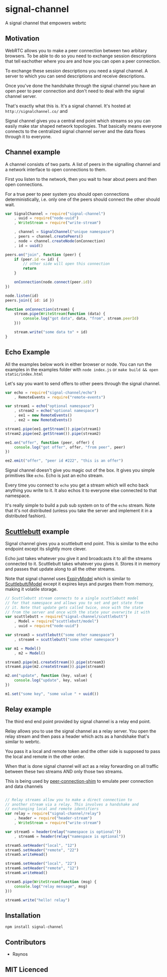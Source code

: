 # signal-channel

A signal channel that empowers webrtc

## Motivation

WebRTC allows you to make a peer connection between two arbitary
    browsers. To be able to do so you need to exchange session
    descriptions that tell eachother where you are and how you
    can open a peer connection.

To exchange these session descriptions you need a signal channel.
    A server to which you can send descriptions and receive
    descriptions.

Once you've done the handshake through the signal channel you
    have an open peer to peer connection and don't need to deal
    with the signal channel server.

That's exactly what this is. It's a signal channel. It's hosted
    at `http://signalchannel.co/` and

Signal channel gives you a central end point which streams so
    you can easily make star shaped network topologies. That
    basically means everyone connects to the centralized signal
    channel server and the data flows through it to everyone.

## Channel example

A channel consists of two parts. A list of peers in the
    signalling channel and a network interface to open
    connections to them.

First you listen to the network, then you wait to hear about
    peers and then open connections.

For a true peer to peer system you should open connections
    deterministically, i.e. only one of the peers should connect
    the other should wait.

```js
var SignalChannel = require("signal-channel")
    , uuid = require("node-uuid")
    , WriteStream = require("write-stream")

    , channel = SignalChannel("unique namespace")
    , peers = channel.createPeers()
    , node = channel.createNode(onConnection)
    , id = uuid()

peers.on("join", function (peer) {
    if (peer.id <= id) {
        // other side will open this connection
        return
    }

    onConnection(node.connect(peer.id))
})

node.listen(id)
peers.join({ id: id })

function onConnection(stream) {
    stream.pipe(WriteStream(function (data) {
        console.log("got data", data, "from", stream.peerId)
    }))

    stream.write("some data to" + id)
}
```

## Echo Example

All the examples below work in either browser or node. You can
    run the examples in the examples folder with `node index.js`
    or `make build && open static/index.html`

Let's say you want to send offers to other peers through the
signal channel.

```js
var echo = require("signal-channel/echo")
    , RemoteEvents = require("remote-events")

var stream1 = echo("optional namespace")
    , stream2 = echo("optional namespace")
    , ee1 = new RemoteEvents()
    , ee2 = new RemoteEvents()

stream1.pipe(ee1.getStream()).pipe(stream1)
stream2.pipe(ee2.getStream()).pipe(stream2)

ee1.on("offer", function (peer, offer) {
    console.log("got offer", offer, "from peer", peer)
})

ee2.emit("offer", "peer id #222", "this is an offer")
```

Signal channel doesn't give you magic out of the box. It gives
    you simple primitives like `echo`. Echo is just an echo
    stream.

Every time you connect to `echo` you get a stream which will
    echo back anything you write to it. It also echos it to
    everyone else connected to that namespace.

It's really simple to build a pub sub system on to of the `echo`
    stream. Note that it's not distributed (unless you take the
    server and implement it in a distributed fashion).

## [Scuttlebutt][2] example

Signal channel gives you a scuttlebutt end point. This is similar
    to the echo endpoint except its slightly more clever.

Echo just takes whatever you give it and broadcasts it to all
    the streams connected to it. Scuttlebutt takes whatever you
    gives it. Stores it in memory and passes that update along
    to all the other streams.

Note that signal channel uses [ExpiryModel][3] which is similar
    to [Scuttlebutt/Model][4] except it expires keys and purges
    them from memory, making it volatile storage.

```js
// Scuttlebutt stream connects to a single scuttlebutt model
// for that namespace and allows you to set and get state from
// it. Note that update gets called twice, once with the state
// from the server and once with the state your overwrite it with
var scuttlebutt = require("signal-channel/scuttlebutt")
    , Model = require("scuttlebutt/model")
    , uuid = require("node-uuid")

var stream3 = scuttlebutt("some other namespace")
    , stream4 = scuttlebutt("some other namespace")

var m1 = Model()
    , m2 = Model()

stream3.pipe(m1.createStream()).pipe(stream3)
stream4.pipe(m2.createStream()).pipe(stream4)

m2.on("update", function (key, value) {
    console.log("update", key, value)
})

m1.set("some key", "some value " + uuid())
```

## Relay example

The third end end point provided by signal channel is a relay
    end point.

Relay allows you to use the signal channel as a relay server.
    You open the relay stream and then pass a header which acts
    as a handshake that's similar to webrtc.

You pass it a local and remote token and the other side is
    supposed to pass the local and remote in the other order.

When that is done signal channel will act as a relay forwarding
    on all traffic between these two streams AND only those
    two streams.

This is being used by [peer-connection-shim][5] to emulate
    peer connection and data channels

```js

// Relay streams allow you to make a direct connection to
// another stream via a relay. This involves a handshake and
// exchanging local and remote identifiers
var relay = require("signal-channel/relay")
    , header = require("header-stream")
    , WriteStream = require("write-stream")

var stream5 = header(relay("namespace is optional"))
    , stream6 = header(relay("namespace is optional"))

stream5.setHeader("local", "12")
stream5.setHeader("remote", "22")
stream5.writeHead()

stream6.setHeader("local", "22")
stream6.setHeader("remote", "12")
stream6.writeHead()

stream5.pipe(WriteStream(function (msg) {
    console.log("relay message", msg)
}))

stream6.write("hello! relay")
```

## Installation

`npm install signal-channel`

## Contributors

 - Raynos

## MIT Licenced

  [1]: https://github.com/Raynos/peer-connection-shim
  [2]: https://github.com/dominictarr/scuttlebutt
  [3]: https://github.com/Raynos/expiry-model/blob/master/index.js
  [4]: https://github.com/dominictarr/scuttlebutt#scuttlebuttmodel
  [5]: https://github.com/Raynos/peer-connection-shim
